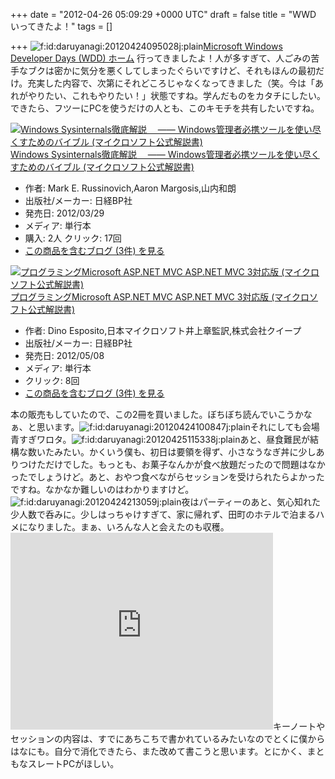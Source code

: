 
+++
date = "2012-04-26 05:09:29 +0000 UTC"
draft = false
title = "WWD いってきたよ！"
tags = []

+++
<img src="http://cdn-ak.f.st-hatena.com/images/fotolife/d/daruyanagi/20120424/20120424095028.jpg" alt="f:id:daruyanagi:20120424095028j:plain" title="f:id:daruyanagi:20120424095028j:plain" class="hatena-fotolife"/><a href="http://www.microsoft.com/ja-jp/events/wdd/default.aspx">Microsoft Windows Developer Days (WDD)  ホーム</a> 行ってきましたよ！人が多すぎて、人ごみの苦手なブクは密かに気分を悪くしてしまったぐらいですけど、それもほんの最初だけ。充実した内容で、次第にそれどころじゃなくなってきました（笑。今は「あれがやりたい、これもやりたい！」状態ですね。学んだものをカタチにしたい。できたら、フツーにPCを使うだけの人とも、このキモチを共有したいですね。<div class="hatena-asin-detail"><a href="http://www.amazon.co.jp/exec/obidos/ASIN/4822294641/bestylesnet-22/"><img src="http://ecx.images-amazon.com/images/I/516sUtGTuAL._SL160_.jpg" class="hatena-asin-detail-image" alt="Windows Sysinternals徹底解説　 ―― Windows管理者必携ツールを使い尽くすためのバイブル (マイクロソフト公式解説書)" title="Windows Sysinternals徹底解説　 ―― Windows管理者必携ツールを使い尽くすためのバイブル (マイクロソフト公式解説書)"/></a><div class="hatena-asin-detail-info"><a href="http://www.amazon.co.jp/exec/obidos/ASIN/4822294641/bestylesnet-22/">Windows Sysinternals徹底解説　 ―― Windows管理者必携ツールを使い尽くすためのバイブル (マイクロソフト公式解説書)</a><ul><li><span class="hatena-asin-detail-label">作者:</span> Mark E. Russinovich,Aaron Margosis,山内和朗</li><li><span class="hatena-asin-detail-label">出版社/メーカー:</span> 日経BP社</li><li><span class="hatena-asin-detail-label">発売日:</span> 2012/03/29</li><li><span class="hatena-asin-detail-label">メディア:</span> 単行本</li><li><span class="hatena-asin-detail-label">購入</span>: 2人 <span class="hatena-asin-detail-label">クリック</span>: 17回</li><li><a href="http://d.hatena.ne.jp/asin/4822294641/bestylesnet-22" target="_blank">この商品を含むブログ (3件) を見る</a></li></ul></div><div class="hatena-asin-detail-foot"></div></div><div class="hatena-asin-detail"><a href="http://www.amazon.co.jp/exec/obidos/ASIN/4822294668/bestylesnet-22/"><img src="http://ecx.images-amazon.com/images/I/51aG7VjNQML._SL160_.jpg" class="hatena-asin-detail-image" alt="プログラミングMicrosoft ASP.NET MVC ASP.NET MVC 3対応版 (マイクロソフト公式解説書)" title="プログラミングMicrosoft ASP.NET MVC ASP.NET MVC 3対応版 (マイクロソフト公式解説書)"/></a><div class="hatena-asin-detail-info"><a href="http://www.amazon.co.jp/exec/obidos/ASIN/4822294668/bestylesnet-22/">プログラミングMicrosoft ASP.NET MVC ASP.NET MVC 3対応版 (マイクロソフト公式解説書)</a><ul><li><span class="hatena-asin-detail-label">作者:</span> Dino Esposito,日本マイクロソフト井上章監訳,株式会社クイープ</li><li><span class="hatena-asin-detail-label">出版社/メーカー:</span> 日経BP社</li><li><span class="hatena-asin-detail-label">発売日:</span> 2012/05/08</li><li><span class="hatena-asin-detail-label">メディア:</span> 単行本</li><li> <span class="hatena-asin-detail-label">クリック</span>: 8回</li><li><a href="http://d.hatena.ne.jp/asin/4822294668/bestylesnet-22" target="_blank">この商品を含むブログ (3件) を見る</a></li></ul></div><div class="hatena-asin-detail-foot"></div></div>本の販売もしていたので、この2冊を買いました。ぼちぼち読んでいこうかなぁ、と思います。<img src="http://cdn-ak.f.st-hatena.com/images/fotolife/d/daruyanagi/20120424/20120424100847.jpg" alt="f:id:daruyanagi:20120424100847j:plain" title="f:id:daruyanagi:20120424100847j:plain" class="hatena-fotolife"/>それにしても会場青すぎワロタ。<img src="http://cdn-ak.f.st-hatena.com/images/fotolife/d/daruyanagi/20120425/20120425115338.jpg" alt="f:id:daruyanagi:20120425115338j:plain" title="f:id:daruyanagi:20120425115338j:plain" class="hatena-fotolife"/>あと、昼食難民が結構な数いたみたい。かくいう僕も、初日は要領を得ず、小さなうなぎ丼に少しありつけただけでした。もっとも、お菓子なんかが食べ放題だったので問題はなかったでしょうけど。あと、おやつ食べながらセッションを受けられたらよかったですね。なかなか難しいのはわかりますけど。<img src="http://cdn-ak.f.st-hatena.com/images/fotolife/d/daruyanagi/20120424/20120424213059.jpg" alt="f:id:daruyanagi:20120424213059j:plain" title="f:id:daruyanagi:20120424213059j:plain" class="hatena-fotolife"/>夜はパーティーのあと、気心知れた少人数で呑みに。少しはっちゃけすぎて、家に帰れず、田町のホテルで泊まるハメになりました。まぁ、いろんな人と会えたのも収穫。<iframe width="420" height="315" src="http://www.youtube.com/embed/ydJinL8Ln3Q?wmode=transparent" frameborder="0" allowfullscreen=""></iframe>キーノートやセッションの内容は、すでにあちこちで書かれているみたいなのでとくに僕からはなにも。自分で消化できたら、また改めて書こうと思います。とにかく、まともなスレートPCがほしい。


